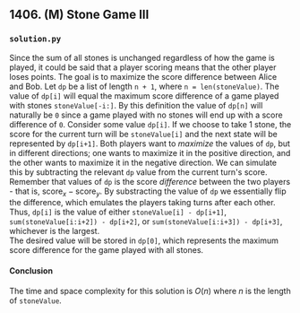 ## 1406. (M) Stone Game III

### `solution.py`
Since the sum of all stones is unchanged regardless of how the game is played, it could be said that a player scoring means that the other player loses points. The goal is to maximize the score difference between Alice and Bob. Let `dp` be a list of length `n + 1`, where `n = len(stoneValue)`. The value of `dp[i]` will equal the maximum score difference of a game played with stones `stoneValue[-i:]`. By this definition the value of `dp[n]` will naturally be `0` since a game played with no stones will end up with a score difference of `0`. Consider some value `dp[i]`. If we choose to take 1 stone, the score for the current turn will be `stoneValue[i]` and the next state will be represented by `dp[i+1]`. Both players want to *maximize* the values of `dp`, but in different directions; one wants to maximize it in the positive direction, and the other wants to maximize it in the negative direction. We can simulate this by subtracting the relevant `dp` value from the current turn's score. Remember that values of `dp` is the score *difference* between the two players - that is, $\text{score}_x - \text{score}_y$. By substracting the value of `dp` we essentially flip the difference, which emulates the players taking turns after each other. Thus, `dp[i]` is the value of either `stoneValue[i] - dp[i+1]`, `sum(stoneValue[i:i+2]) - dp[i+2]`, or `sum(stoneValue[i:i+3]) - dp[i+3]`, whichever is the largest.  
The desired value will be stored in `dp[0]`, which represents the maximum score difference for the game played with all stones.  

#### Conclusion
The time and space complexity for this solution is $O(n)$ where $n$ is the length of `stoneValue`.  
  

